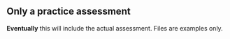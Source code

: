 ## Only a practice assessment

**Eventually** this will include the actual assessment.  Files are examples only.
